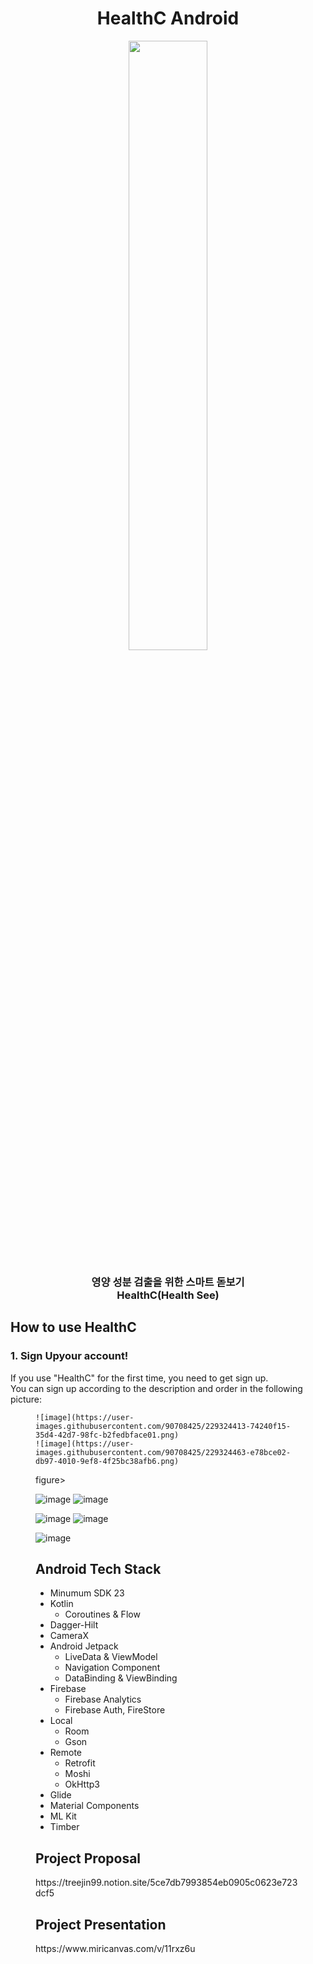 <h1 align="center">HealthC Android</h1>
<p align="center">
	    <img src="./image/icon.png"/ width="50%">
</p>	   

<p align="center">
	<h3 align="center">
		 영양 성분 검출을 위한 스마트 돋보기<br>HealthC(Health See)
	</h3>	
</p>


## How to use HealthC

### 1. Sign Upyour account!
If you use "HealthC" for the first time, you need to get sign up. <br>
You can sign up according to the description and order in the following picture:

<figure class="half">

	![image](https://user-images.githubusercontent.com/90708425/229324413-74240f15-35d4-42d7-98fc-b2fedbface01.png)
	![image](https://user-images.githubusercontent.com/90708425/229324463-e78bce02-db97-4010-9ef8-4f25bc38afb6.png) 
	
figure>


![image](https://user-images.githubusercontent.com/90708425/229324413-74240f15-35d4-42d7-98fc-b2fedbface01.png) ![image](https://user-images.githubusercontent.com/90708425/229324463-e78bce02-db97-4010-9ef8-4f25bc38afb6.png) 

![image](https://user-images.githubusercontent.com/90708425/229324492-4585c0ed-f048-4ae4-9c42-8edc8d304c1c.png) ![image](https://user-images.githubusercontent.com/90708425/229324663-aba000c4-8ec2-4428-a52d-4ea0ccf81c35.png)

![image](https://user-images.githubusercontent.com/90708425/229324594-84684427-6756-45b2-87ed-3267acba2943.png)




## Android Tech Stack</h2>

- Minumum SDK 23
- Kotlin
    - Coroutines & Flow 
- Dagger-Hilt
- CameraX
- Android Jetpack
    - LiveData & ViewModel
    - Navigation Component
    - DataBinding & ViewBinding
- Firebase
    - Firebase Analytics
    - Firebase Auth, FireStore
- Local 
    - Room
    - Gson
- Remote
    - Retrofit
    - Moshi
    - OkHttp3
- Glide
- Material Components
- ML Kit
- Timber

<h2>Project Proposal</h2>
https://treejin99.notion.site/5ce7db7993854eb0905c0623e723dcf5

<h2>Project Presentation</h2>
https://www.miricanvas.com/v/11rxz6u
